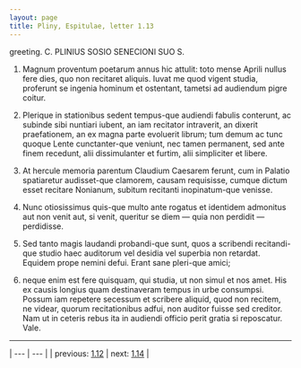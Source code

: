 ```yaml
---
layout: page
title: Pliny, Espitulae, letter 1.13
---
```


greeting. C. PLINIUS SOSIO SENECIONI SUO S.



1. Magnum proventum poetarum annus hic attulit: toto mense Aprili nullus fere dies, quo non recitaret aliquis. Iuvat me quod vigent studia, proferunt se ingenia hominum et ostentant, tametsi ad audiendum pigre coitur.



2. Plerique in stationibus sedent tempus-que audiendi fabulis conterunt, ac subinde sibi nuntiari iubent, an iam recitator intraverit, an dixerit praefationem, an ex magna parte evoluerit librum; tum demum ac tunc quoque Lente cunctanter-que veniunt, nec tamen permanent, sed ante finem recedunt, alii dissimulanter et furtim, alii simpliciter et libere.



3. At hercule memoria parentum Claudium Caesarem ferunt, cum in Palatio spatiaretur audisset-que clamorem, causam requisisse, cumque dictum esset recitare Nonianum, subitum recitanti inopinatum-que venisse.



4. Nunc otiosissimus quis-que multo ante rogatus et identidem admonitus aut non venit aut, si venit, queritur se diem — quia non perdidit — perdidisse.



5. Sed tanto magis laudandi probandi-que sunt, quos a scribendi recitandi-que studio haec auditorum vel desidia vel superbia non retardat. Equidem prope nemini defui. Erant sane pleri-que amici;



6. neque enim est fere quisquam, qui studia, ut non simul et nos amet. His ex causis longius quam destinaveram tempus in urbe consumpsi. Possum iam repetere secessum et scribere aliquid, quod non recitem, ne videar, quorum recitationibus adfui, non auditor fuisse sed creditor. Nam ut in ceteris rebus ita in audiendi officio perit gratia si reposcatur. Vale.



---

| --- | --- |
| previous: [1.12](../1.12/) | next: [1.14](../1.14/) |